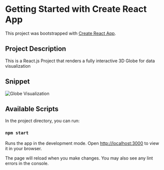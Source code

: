 # Getting Started with Create React App

This project was bootstrapped with [Create React App](https://github.com/facebook/create-react-app).

## Project Description

This is a React.js Project that renders a fully interactive 3D Globe for data visualization

## Snippet

![Globe Visualization](https://github.com/AhmedKamal29/GlobeVisualization/assets/53512084/0762a533-add1-4ad5-87e3-3e969db3bc7e)

## Available Scripts

In the project directory, you can run:

### `npm start`

Runs the app in the development mode.
Open [http://localhost:3000](http://localhost:3000) to view it in your browser.

The page will reload when you make changes.
You may also see any lint errors in the console.

